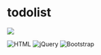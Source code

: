 # todolist

[<img src="https://img.shields.io/badge/-Visualizar-333333?logo=githubpages" />](https://eduardo-cenci.github.io/todolist/)

![HTML](https://img.shields.io/badge/-HTML-333333?&logo=HTML5)
![jQuery](https://img.shields.io/badge/-jQuery-333333?&logo=jquery)
![Bootstrap](https://img.shields.io/badge/-Bootstrap-333333?&logo=bootstrap)
